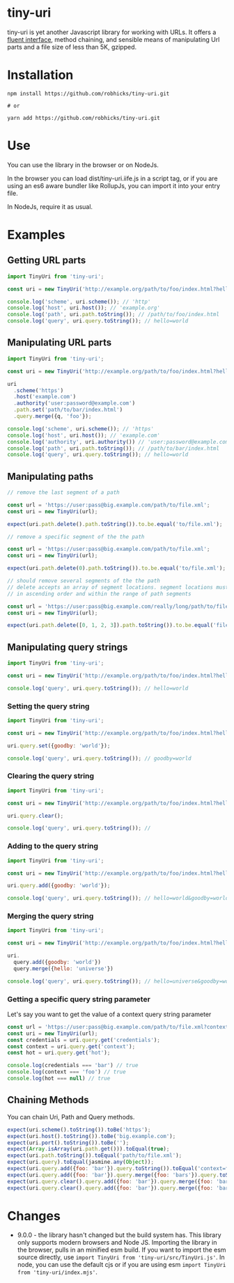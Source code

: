 # tiny-uri

tiny-uri is yet another Javascript library for working with URLs. It offers a [fluent interface](<https://en.wikipedia.org/wiki/Fluent_interface>), method chaining, and sensible means of manipulating Url parts and a file size of less than 5K, gzipped.

# Installation

```shell
npm install https://github.com/robhicks/tiny-uri.git

# or

yarn add https://github.com/robhicks/tiny-uri.git
```

# Use

You can use the library in the browser or on NodeJs.

In the browser you can load dist/tiny-uri.iife.js in a script tag, or if you are using an es6 aware bundler like RollupJs, you can import it into your entry file.

In NodeJs, require it as usual.

# Examples

## Getting URL parts

```javascript
import TinyUri from 'tiny-uri';

const uri = new TinyUri('http://example.org/path/to/foo/index.html?hello=world');

console.log('scheme', uri.scheme()); // 'http'
console.log('host', uri.host()); // 'example.org'
console.log('path', uri.path.toString()); // /path/to/foo/index.html
console.log('query', uri.query.toString()); // hello=world
```

## Manipulating URL parts

```javascript
import TinyUri from 'tiny-uri';

const uri = new TinyUri('http://example.org/path/to/foo/index.html?hello=world');

uri
  .scheme('https')
  .host('example.com')
  .authority('user:password@example.com')
  .path.set('path/to/bar/index.html')
  .query.merge({q, 'foo'});

console.log('scheme', uri.scheme()); // 'https'
console.log('host', uri.host()); // 'example.com'
console.log('authority', uri.authority()) // 'user:password@example.com'
console.log('path', uri.path.toString()); // /path/to/bar/index.html
console.log('query', uri.query.toString()); // hello=world
```

## Manipulating paths

```JavaScript
// remove the last segment of a path

const url = 'https://user:pass@big.example.com/path/to/file.xml';
const uri = new TinyUri(url);

expect(uri.path.delete().path.toString()).to.be.equal('to/file.xml');
```

```JavaScript
// remove a specific segment of the the path

const url = 'https://user:pass@big.example.com/path/to/file.xml';
const uri = new TinyUri(url);

expect(uri.path.delete(0).path.toString()).to.be.equal('to/file.xml');
```

```JavaScript
// should remove several segments of the the path
// delete accepts an array of segment locations. segment locations must be
// in ascending order and within the range of path segments

const url = 'https://user:pass@big.example.com/really/long/path/to/file.xml';
const uri = new TinyUri(url);

expect(uri.path.delete([0, 1, 2, 3]).path.toString()).to.be.equal('file.xml');
```

## Manipulating query strings

```javascript
import TinyUri from 'tiny-uri';

const uri = new TinyUri('http://example.org/path/to/foo/index.html?hello=world');

console.log('query', uri.query.toString()); // hello=world
```

### Setting the query string

```javascript
import TinyUri from 'tiny-uri';

const uri = new TinyUri('http://example.org/path/to/foo/index.html?hello=world');

uri.query.set({goodby: 'world'});

console.log('query', uri.query.toString()); // goodby=world
```

### Clearing the query string

```javascript
import TinyUri from 'tiny-uri';

const uri = new TinyUri('http://example.org/path/to/foo/index.html?hello=world');

uri.query.clear();

console.log('query', uri.query.toString()); //
```

### Adding to the query string

```javascript
import TinyUri from 'tiny-uri';

const uri = new TinyUri('http://example.org/path/to/foo/index.html?hello=world');

uri.query.add({goodby: 'world'});

console.log('query', uri.query.toString()); // hello=world&goodby=world
```

### Merging the query string

```javascript
import TinyUri from 'tiny-uri';

const uri = new TinyUri('http://example.org/path/to/foo/index.html?hello=world');

uri.
  query.add({goodby: 'world'})
  query.merge({hello: 'universe'})

console.log('query', uri.query.toString()); // hello=universe&goodby=world
```

### Getting a specific query string parameter

Let's say you want to get the value of a context query string parameter

```JavaScript
const url = 'https://user:pass@big.example.com/path/to/file.xml?context=foo&credentials=bar';
const uri = new TinyUri(url);
const credentials = uri.query.get('credentials');
const context = uri.query.get('context');
const hot = uri.query.get('hot');

console.log(credentials === 'bar') // true
console.log(context === 'foo') // true
console.log(hot === null) // true
```

## Chaining Methods

You can chain Uri, Path and Query methods.

```javascript
expect(uri.scheme().toString()).toBe('https');
expect(uri.host().toString()).toBe('big.example.com');
expect(uri.port().toString()).toBe('');
expect(Array.isArray(uri.path.get())).toEqual(true);
expect(uri.path.toString()).toEqual('path/to/file.xml');
expect(uri.query).toEqual(jasmine.any(Object));
expect(uri.query.add({foo: 'bar'}).query.toString()).toEqual('context=foo&credentials=bar&foo=bar');
expect(uri.query.add({foo: 'bar'}).query.merge({foo: 'bars'}).query.toString()).toEqual('context=foo&credentials=bar&foo=bars');
expect(uri.query.clear().query.add({foo: 'bar'}).query.merge({foo: 'bars'}).query.toString()).toEqual('foo=bars');
expect(uri.query.clear().query.add({foo: 'bar'}).query.merge({foo: 'bars'}).query.toString(true)).toEqual('https://user:pass@big.example.com/path/to/file.xml?foo=bars');
```

# Changes

- 9.0.0 - the library hasn't changed but the build system has. This library only supports modern browsers and Node JS. Importing the library in the browser, pulls in an minified esm build. If you want to import the esm source directly, use ```import TinyUri from 'tiny-uri/src/TinyUri.js'```. In node, you can use the default cjs or if you are using esm ```import TinyUri from 'tiny-uri/index.mjs'```.
